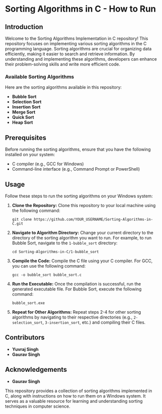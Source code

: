 # Sorting Algorithms in C - How to Run

## Introduction
Welcome to the Sorting Algorithms Implementation in C repository! This repository focuses on implementing various sorting algorithms in the C programming language. Sorting algorithms are crucial for organizing data efficiently, making it easier to search and retrieve information. By understanding and implementing these algorithms, developers can enhance their problem-solving skills and write more efficient code.

### Available Sorting Algorithms
Here are the sorting algorithms available in this repository:
- **Bubble Sort**
- **Selection Sort**
- **Insertion Sort**
- **Merge Sort**
- **Quick Sort**
- **Heap Sort**

## Prerequisites
Before running the sorting algorithms, ensure that you have the following installed on your system:
- C compiler (e.g., GCC for Windows)
- Command-line interface (e.g., Command Prompt or PowerShell)

## Usage
Follow these steps to run the sorting algorithms on your Windows system:

1. **Clone the Repository:** Clone this repository to your local machine using the following command:
   ```
   git clone https://github.com/YOUR_USERNAME/Sorting-Algorithms-in-C.git
   ```

2. **Navigate to Algorithm Directory:** Change your current directory to the directory of the sorting algorithm you want to run. For example, to run Bubble Sort, navigate to the `1-bubble_sort` directory:
   ```
   cd Sorting-Algorithms-in-C/1-bubble_sort
   ```

3. **Compile the Code:** Compile the C file using your C compiler. For GCC, you can use the following command:
   ```
   gcc -o bubble_sort bubble_sort.c
   ```

4. **Run the Executable:** Once the compilation is successful, run the generated executable file. For Bubble Sort, execute the following command:
   ```
   bubble_sort.exe
   ```

5. **Repeat for Other Algorithms:** Repeat steps 2-4 for other sorting algorithms by navigating to their respective directories (e.g., `2-selection_sort`, `3-insertion_sort`, etc.) and compiling their C files.

## Contributors
- **Yuvraj Singh**
- **Gaurav Singh**

## Acknowledgements
- **Gaurav Singh**

This repository provides a collection of sorting algorithms implemented in C, along with instructions on how to run them on a Windows system. It serves as a valuable resource for learning and understanding sorting techniques in computer science.
